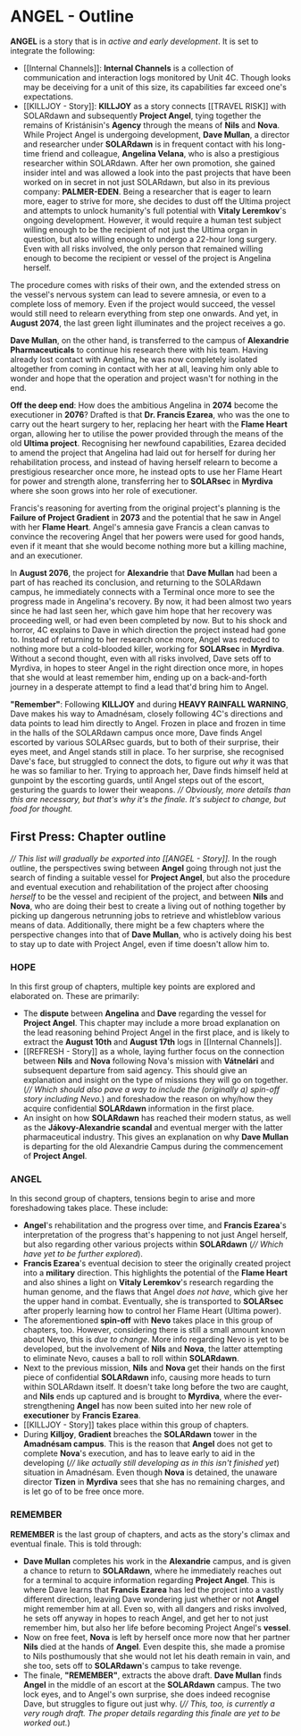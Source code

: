 # ANGEL - Outline
**ANGEL** is a story that is in *active and early development*. It is set to integrate the following:
- [[Internal Channels]]: **Internal Channels** is a collection of communication and interaction logs monitored by Unit 4C. Though looks may be deceiving for a unit of this size, its capabilities far exceed one's expectations. 
- [[KILLJOY - Story]]: **KILLJOY** as a story connects [[TRAVEL RISK]] with SOLARdawn and subsequently **Project Angel**, tying together the remains of Kristánisin's **Agency** through the means of **Nils** and **Nova**. 
While Project Angel is undergoing development, **Dave Mullan**, a director and researcher under **SOLARdawn** is in frequent contact with his long-time friend and colleague, **Angelina Velana**, who is also a prestigious researcher within SOLARdawn. After her own promotion, she gained insider intel and was allowed a look into the past projects that have been worked on in secret in not just SOLARdawn, but also in its previous company: **PALMER-EDEN**. Being a researcher that is eager to learn more, eager to strive for more, she decides to dust off the Ultima project and attempts to unlock humanity's full potential with **Vitaly Leremkov**'s ongoing development. However, it would require a human test subject willing enough to be the recipient of not just the Ultima organ in question, but also willing enough to undergo a 22-hour long surgery. Even with all risks involved, the only person that remained willing enough to become the recipient or vessel of the project is Angelina herself. 

The procedure comes with risks of their own, and the extended stress on the vessel's nervous system can lead to severe amnesia, or even to a complete loss of memory. Even if the project would succeed, the vessel would still need to relearn everything from step one onwards. And yet, in **August 2074**, the last green light illuminates and the project receives a go.

**Dave Mullan**, on the other hand, is transferred to the campus of **Alexandrie Pharmaceuticals** to continue his research there with his team. Having already lost contact with Angelina, he was now completely isolated altogether from coming in contact with her at all, leaving him only able to wonder and hope that the operation and project wasn't for nothing in the end.

**Off the deep end**: How does the ambitious Angelina in **2074** become the executioner in **2076**? Drafted is that **Dr. Francis Ezarea**, who was the one to carry out the heart surgery to her, replacing her heart with the **Flame Heart** organ, allowing her to utilise the power provided through the means of the old **Ultima project**. Recognising her newfound capabilities, Ezarea decided to amend the project that Angelina had laid out for herself for during her rehabilitation process, and instead of having herself relearn to become a prestigious researcher once more, he instead opts to use her Flame Heart for power and strength alone, transferring her to **SOLARsec** in **Myrdiva** where she soon grows into her role of executioner. 

Francis's reasoning for averting from the original project's planning is the **Failure of Project Gradient** in **2073** and the potential that he saw in Angel with her **Flame Heart**. Angel's amnesia gave Francis a clean canvas to convince the recovering Angel that her powers were used for good hands, even if it meant that she would become nothing more but a killing machine, and an executioner. 

In **August 2076**, the project for **Alexandrie** that **Dave Mullan** had been a part of has reached its conclusion, and returning to the SOLARdawn campus, he immediately connects with a Terminal once more to see the progress made in Angelina's recovery. By now, it had been almost two years since he had last seen her, which gave him hope that her recovery was proceeding well, or had even been completed by now. But to his shock and horror, 4C explains to Dave in which direction the project instead had gone to. Instead of returning to her research once more, Angel was reduced to nothing more but a cold-blooded killer, working for **SOLARsec** in **Myrdiva**. Without a second thought, even with all risks involved, Dave sets off to Myrdiva, in hopes to steer Angel in the right direction once more, in hopes that she would at least remember him, ending up on a back-and-forth journey in a desperate attempt to find a lead that'd bring him to Angel.

**"Remember"**: Following **KILLJOY** and during **HEAVY RAINFALL WARNING**, Dave makes his way to Amadnésam, closely following 4C's directions and data points to lead him directly to Angel. Frozen in place and frozen in time in the halls of the SOLARdawn campus once more, Dave finds Angel escorted by various SOLARsec guards, but to both of their surprise, their eyes meet, and Angel stands still in place. To her surprise, she recognised Dave's face, but struggled to connect the dots, to figure out *why* it was that he was so familiar to her. Trying to approach her, Dave finds himself held at gunpoint by the escorting guards, until Angel steps out of the escort, gesturing the guards to lower their weapons. *// Obviously, more details than this are necessary, but that's why it's the finale. It's subject to change, but food for thought.*

## First Press: Chapter outline
*// This list will gradually be exported into [[ANGEL - Story]].*
In the rough outline, the perspectives swing between **Angel** going through not just the search of finding a suitable vessel for **Project Angel**, but also the procedure and eventual execution and rehabilitation of the project after choosing *herself* to be the vessel and recipient of the project, and between **Nils** and **Nova**, who are doing their best to create a living out of nothing together by picking up dangerous netrunning jobs to retrieve and whistleblow various means of data. Additionally, there might be a few chapters where the perspective changes into that of **Dave Mullan**, who is actively doing his best to stay up to date with Project Angel, even if time doesn't allow him to.
### HOPE
In this first group of chapters, multiple key points are explored and elaborated on. These are primarily:
- The **dispute** between **Angelina** and **Dave** regarding the vessel for **Project Angel**. This chapter may include a more broad explanation on the lead reasoning behind Project Angel in the first place, and is likely to extract the **August 10th** and **August 17th** logs in [[Internal Channels]]. 
- [[REFRESH - Story]] as a whole, laying further focus on the connection between **Nils** and **Nova** following Nova's mission with **Vátnelári** and subsequent departure from said agency. This should give an explanation and insight on the type of missions they will go on together. (*// Which should also pave a way to include the (originally a) spin-off story including Nevo.*) and foreshadow the reason on why/how they acquire confidential **SOLARdawn** information in the first place.
- An insight on how **SOLARdawn** has reached their modern status, as well as the **Jákovy-Alexandrie scandal** and eventual merger with the latter pharmaceutical industry. This gives an explanation on why **Dave Mullan** is departing for the old Alexandrie Campus during the commencement of **Project Angel**.
### ANGEL
In this second group of chapters, tensions begin to arise and more foreshadowing takes place. These include:
- **Angel**'s rehabilitation and the progress over time, and **Francis Ezarea**'s interpretation of the progress that's happening to not just Angel herself, but also regarding other various projects within **SOLARdawn** (*// Which have yet to be further explored*). 
- **Francis Ezarea**'s eventual decision to steer the originally created project into a **military** direction. This highlights the potential of the **Flame Heart** and also shines a light on **Vitaly Leremkov**'s research regarding the human genome, and the flaws that Angel *does not have*, which give her the upper hand in combat. Eventually, she is transported to **SOLARsec** after properly learning how to control her Flame Heart (Ultima power).
- The aforementioned **spin-off** with **Nevo** takes place in this group of chapters, too. However, considering there is still a small amount known about Nevo, this is *due to change*. More info regarding Nevo is yet to be developed, but the involvement of **Nils** and **Nova**, the latter attempting to eliminate Nevo, causes a ball to roll within **SOLARdawn**.
- Next to the previous mission, **Nils** and **Nova** get their hands on the first piece of confidential **SOLARdawn** info, causing more heads to turn within SOLARdawn itself. It doesn't take long before the two are caught, and **Nils** ends up captured and is brought to **Myrdiva**, where the ever-strengthening **Angel** has now been suited into her new role of **executioner** by **Francis Ezarea**. 
- [[KILLJOY - Story]] takes place within this group of chapters.
- During **Killjoy**, **Gradient** breaches the **SOLARdawn** tower in the **Amadnésam campus**. This is the reason that **Angel** does not get to complete **Nova**'s execution, and has to leave early to aid in the developing (*// like actually still developing as in this isn't finished yet*) situation in Amadnésam. Even though **Nova** is detained, the unaware director **Tizen** in **Myrdiva** sees that she has no remaining charges, and is let go of to be free once more.
### REMEMBER
**REMEMBER** is the last group of chapters, and acts as the story's climax and eventual finale. This is told through:
- **Dave Mullan** completes his work in the **Alexandrie** campus, and is given a chance to return to **SOLARdawn**, where he immediately reaches out for a terminal to acquire information regarding **Project Angel**. This is where Dave learns that **Francis Ezarea** has led the project into a vastly different direction, leaving Dave wondering just whether or not **Angel** might remember him at all. Even so, with all dangers and risks involved, he sets off anyway in hopes to reach Angel, and get her to not just remember him, but also her life before becoming Project Angel's **vessel**.
- Now on free feet, **Nova** is left by herself once more now that her partner **Nils** died at the hands of **Angel**. Even despite this, she made a promise to Nils posthumously that she would not let his death remain in vain, and she too, sets off to **SOLARdawn**'s campus to take revenge.
- The finale, **"REMEMBER"**, extracts the above draft. **Dave Mullan** finds **Angel** in the middle of an escort at the **SOLARdawn** campus. The two lock eyes, and to Angel's own surprise, she does indeed recognise Dave, but struggles to figure out just why. (*// This, too, is currently a very rough draft. The proper details regarding this finale are yet to be worked out.*)
